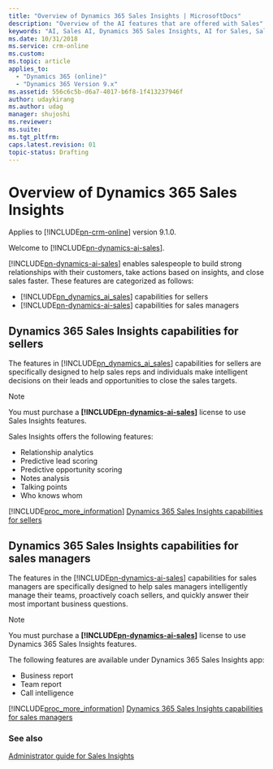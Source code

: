 ```yaml
---
title: "Overview of Dynamics 365 Sales Insights | MicrosoftDocs"
description: "Overview of the AI features that are offered with Sales"
keywords: "AI, Sales AI, Dynamics 365 Sales Insights, AI for Sales, Sales, Sales Insights"
ms.date: 10/31/2018
ms.service: crm-online
ms.custom: 
ms.topic: article
applies_to:
  - "Dynamics 365 (online)"
  - "Dynamics 365 Version 9.x"
ms.assetid: 556c6c5b-d6a7-4017-b6f8-1f413237946f
author: udaykirang
ms.author: udag
manager: shujoshi
ms.reviewer: 
ms.suite: 
ms.tgt_pltfrm: 
caps.latest.revision: 01
topic-status: Drafting
---
```

# Overview of Dynamics 365 Sales Insights

Applies to [!INCLUDE[pn-crm-online](../includes/pn-crm-online.md)] version 9.1.0.

Welcome to [!INCLUDE[pn-dynamics-ai-sales](../includes/pn-dynamics-ai-sales.md)].

[!INCLUDE[pn-dynamics-ai-sales](../includes/pn-dynamics-ai-sales.md)] enables salespeople to build strong relationships with their customers, take actions based on insights, and close sales faster. These features are categorized as follows:

- [!INCLUDE[pn_dynamics_ai_sales](../includes/pn-dynamics-ai-sales.md)] capabilities for sellers
- [!INCLUDE[pn-dynamics-ai-sales](../includes/pn-dynamics-ai-sales.md)] capabilities for sales managers

## Dynamics 365 Sales Insights capabilities for sellers

The features in [!INCLUDE[pn_dynamics_ai_sales](../includes/pn-dynamics-ai-sales.md)] capabilities for sellers are specifically designed to help sales reps and individuals make intelligent decisions on their leads and opportunities to close the sales targets. 

> [!NOTE]
> You must purchase a **[!INCLUDE[pn-dynamics-ai-sales](../includes/pn-dynamics-ai-sales.md)]** license to use Sales Insights features.

Sales Insights offers the following features:

- Relationship analytics
- Predictive lead scoring
- Predictive opportunity scoring
- Notes analysis
- Talking points
- Who knows whom

[!INCLUDE[proc_more_information](../includes/proc-more-information.md)] [Dynamics 365 Sales Insights capabilities for sellers](dynamics-365-ai-for-sales.md)

## Dynamics 365 Sales Insights capabilities for sales managers

The features in the [!INCLUDE[pn-dynamics-ai-sales](../includes/pn-dynamics-ai-sales.md)] capabilities for sales managers are specifically designed to help sales managers intelligently manage their teams, proactively coach sellers, and quickly answer their most important business questions.

> [!NOTE]
> You must purchase a **[!INCLUDE[pn-dynamics-ai-sales](../includes/pn-dynamics-ai-sales.md)]** license to use Dynamics 365 Sales Insights features.

The following features are available under Dynamics 365 Sales Insights app:  

- Business report
- Team report
- Call intelligence

[!INCLUDE[proc_more_information](../includes/proc-more-information.md)] [Dynamics 365 Sales Insights capabilities for sales managers](dynamics365-ai-sales-app.md)

### See also

[Administrator guide for Sales Insights](../sales/configure-enable-dynamics-365-ai-sales.md)
